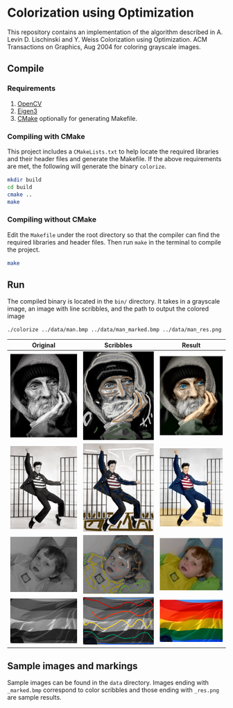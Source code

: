 # Colorization using Optimization

This repository contains an implementation of the algorithm described in 
A. Levin D. Lischinski and Y. Weiss Colorization using Optimization. ACM Transactions on Graphics, Aug 2004
for coloring grayscale images.

## Compile

### Requirements

1. [OpenCV](https://opencv.org/)
2. [Eigen3](https://eigen.tuxfamily.org/)
3. [CMake](https://cmake.org/) optionally for generating Makefile.

### Compiling with CMake

This project includes a `CMakeLists.txt` to help locate the required libraries and their header files and generate the Makefile. If the above requirements are met, the following will generate the binary `colorize`.

```bash
mkdir build
cd build
cmake ..
make
```

### Compiling without CMake

Edit the `Makefile` under the root directory so that the compiler can find the required libraries and header files. Then run `make` in the terminal to compile the project.

```bash
make
```

## Run

The compiled binary is located in the `bin/` directory.
It takes in a grayscale image, an image with line scribbles, and the path to output the colored image

```bash
./colorize ../data/man.bmp ../data/man_marked.bmp ../data/man_res.png
```

| Original                       | Scribbles                              | Result                           |
| :-------------:                | :-------------:                        | :-----:                          |
| ![Original](data/man.bmp)      | ![Scribbles](data/man_marked.bmp)      | ![Result](data/man_res.png)      |
| ![Original](data/casual.bmp)   | ![Scribbles](data/casual_marked.bmp)   | ![Result](data/casual_res.png)   |
| ![Original](data/example.bmp)  | ![Scribbles](data/example_marked.bmp)  | ![Result](data/example_res.png)  |
| ![Original](data/example3.bmp) | ![Scribbles](data/example3_marked.bmp) | ![Result](data/example3_res.png) |

## Sample images and markings

Sample images can be found in the `data` directory. 
Images ending with `_marked.bmp` correspond to color scribbles
and those ending with `_res.png` are sample results.
